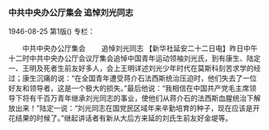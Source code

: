 ### 中共中央办公厅集会  追悼刘光同志

1946-08-25
第1版()
专栏：

　　中共中央办公厅集会
　　追悼刘光同志
    【新华社延安二十二日电】昨日中午十二时中共中央办公厅会议厅集会追悼中国青年运动领袖刘光氏，到有康生、陆定一、王明及死者生前友好多人，会上王明详述刘光少年时代在莫斯科刻苦求学的经过；康生沉痛的说：“在全国青年遭受蒋介石法西斯统治压迫时，他们失去了一位好友和领导者，这是一个极大的损失。”最后他说：“我相信在中国共产党毛主席领导下将有千百万青年继承刘光同志的事业，使他们从蒋介石的法西斯血腥统治下解放出来！”陆定一说：“刘光同志在国党民区域年来辛勤培育的种子，现在应该是开花结果的时候了。”继起讲话者有新从大后方来延的刘氏生前友好金堤等。
